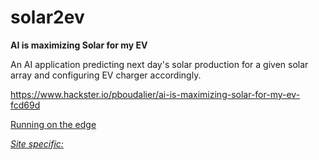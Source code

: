 # solar2ev

**AI is maximizing Solar for my EV**

An AI application predicting next day's solar production for a given solar array and configuring EV charger accordingly.

https://www.hackster.io/pboudalier/ai-is-maximizing-solar-for-my-ev-fcd69d

[Running on the edge](https://github.com/pabou38/solar2ev/blob/main/running%20on%20the%20edge/README.txt)

[*Site specific:*](https://github.com/pabou38/solar2ev/blob/main/site%20specific.txt)



